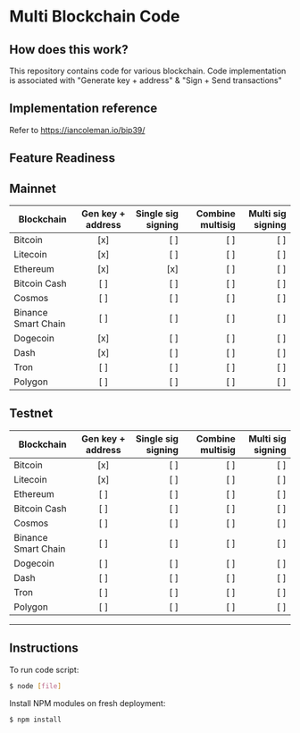Multi Blockchain Code
=====================================

<URL>

How does this work?
----------------

This repository contains code for various blockchain. Code implementation is associated with "Generate key + address" & "Sign + Send transactions"


Implementation reference
----------------

Refer to https://iancoleman.io/bip39/


Feature Readiness
----------------

## Mainnet

| Blockchain        | Gen key + address           | Single sig signing  | Combine multisig  | Multi sig signing  |
| ------------- |:-------------:| -----:|-----:|-----:|
| Bitcoin      | [x] | [ ] | [ ] | [ ] |
| Litecoin     | [x]      |   [ ] | [ ] | [ ] |
| Ethereum | [x]      |    [x] | [ ] | [ ] |
| Bitcoin Cash | [ ]      |    [ ] | [ ] | [ ] |
| Cosmos | [ ]      |    [ ] | [ ] | [ ] |
| Binance Smart Chain | [ ]      |    [ ] | [ ] | [ ] |
| Dogecoin | [x]      |    [ ] | [ ] | [ ] |
| Dash | [x]      |    [ ] | [ ] | [ ] |
| Tron | [ ]      |    [ ] | [ ] | [ ] |
| Polygon | [ ]      |    [ ] | [ ] | [ ] |

## Testnet

| Blockchain        | Gen key + address           | Single sig signing  | Combine multisig  | Multi sig signing  |
| ------------- |:-------------:| -----:|-----:|-----:|
| Bitcoin      | [x] | [ ] | [ ] | [ ] |
| Litecoin     | [x]      |   [ ] | [ ] | [ ] |
| Ethereum | [ ]      |    [ ] | [ ] | [ ] |
| Bitcoin Cash | [ ]      |    [ ] | [ ] | [ ] |
| Cosmos | [ ]      |    [ ] | [ ] | [ ] |
| Binance Smart Chain | [ ]      |    [ ] | [ ] | [ ] |
| Dogecoin | [ ]      |    [ ] | [ ] | [ ] |
| Dash | [ ]      |    [ ] | [ ] | [ ] |
| Tron | [ ]      |    [ ] | [ ] | [ ] |
| Polygon | [ ]      |    [ ] | [ ] | [ ] |


----------------


## Instructions

To run code script:

```bash
$ node [file]
```

Install NPM modules on fresh deployment:

```bash
$ npm install
```
